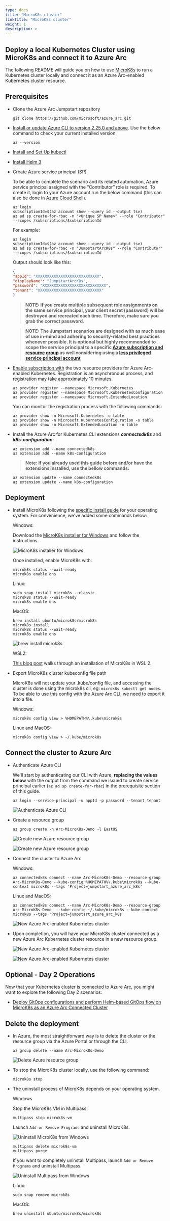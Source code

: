 ```yaml
---
type: docs
title: "MicroK8s cluster"
linkTitle: "MicroK8s cluster"
weight: 1
description: >
---
```


## Deploy a local Kubernetes Cluster using MicroK8s and connect it to Azure Arc

The following README will guide you on how to use [MicroK8s](https://microk8s.io/) to run a Kubernetes cluster locally and connect it as an Azure Arc-enabled Kubernetes cluster resource.

## Prerequisites

* Clone the Azure Arc Jumpstart repository

    ```shell
    git clone https://github.com/microsoft/azure_arc.git
    ```

* [Install or update Azure CLI to version 2.25.0 and above](https://docs.microsoft.com/en-us/cli/azure/install-azure-cli?view=azure-cli-latest). Use the below command to check your current installed version.

  ```shell
  az --version
  ```

* [Install and Set Up kubectl](https://kubernetes.io/docs/tasks/tools/install-kubectl/)

* [Install Helm 3](https://helm.sh/docs/intro/install/)

* Create Azure service principal (SP)

  To be able to complete the scenario and its related automation, Azure service principal assigned with the “Contributor” role is required. To create it, login to your Azure account run the below command (this can also be done in [Azure Cloud Shell](https://shell.azure.com/)).

    ```shell
    az login
    subscriptionId=$(az account show --query id --output tsv)
    az ad sp create-for-rbac -n "<Unique SP Name>" --role "Contributor" --scopes /subscriptions/$subscriptionId
    ```

    For example:

    ```shell
    az login
    subscriptionId=$(az account show --query id --output tsv)
    az ad sp create-for-rbac -n "JumpstartArcK8s" --role "Contributor" --scopes /subscriptions/$subscriptionId
    ```

    Output should look like this:

    ```json
    {
    "appId": "XXXXXXXXXXXXXXXXXXXXXXXXXXXX",
    "displayName": "JumpstartArcK8s",
    "password": "XXXXXXXXXXXXXXXXXXXXXXXXXXXX",
    "tenant": "XXXXXXXXXXXXXXXXXXXXXXXXXXXX"
    }
    ```

    > **NOTE: If you create multiple subsequent role assignments on the same service principal, your client secret (password) will be destroyed and recreated each time. Therefore, make sure you grab the correct password**.

    > **NOTE: The Jumpstart scenarios are designed with as much ease of use in-mind and adhering to security-related best practices whenever possible. It is optional but highly recommended to scope the service principal to a specific [Azure subscription and resource group](https://docs.microsoft.com/cli/azure/ad/sp?view=azure-cli-latest) as well considering using a [less privileged service principal account](https://docs.microsoft.com/azure/role-based-access-control/best-practices)**

* [Enable subscription with](https://docs.microsoft.com/en-us/azure/azure-resource-manager/management/resource-providers-and-types#register-resource-provider) the two resource providers for Azure Arc-enabled Kubernetes. Registration is an asynchronous process, and registration may take approximately 10 minutes.

  ```shell
  az provider register --namespace Microsoft.Kubernetes
  az provider register --namespace Microsoft.KubernetesConfiguration
  az provider register --namespace Microsoft.ExtendedLocation
  ```

  You can monitor the registration process with the following commands:

  ```shell
  az provider show -n Microsoft.Kubernetes -o table
  az provider show -n Microsoft.KubernetesConfiguration -o table
  az provider show -n Microsoft.ExtendedLocation -o table
  ```

* Install the Azure Arc for Kubernetes CLI extensions ***connectedk8s*** and ***k8s-configuration***:

  ```shell
  az extension add --name connectedk8s
  az extension add --name k8s-configuration
  ```

  > **Note: If you already used this guide before and/or have the extensions installed, use the bellow commands:**

  ```shell
  az extension update --name connectedk8s
  az extension update --name k8s-configuration
  ```

## Deployment

* Install MicroK8s following the [specific install guide](https://microk8s.io/) for your operating system. For convenience, we've added some commands below:

  Windows:
  
    Download the [MicroK8s installer for Windows](https://microk8s.io/docs/install-alternatives#heading--windows) and follow the instructions.

    ![ MicroK8s installer for Windows](https://aws1.discourse-cdn.com/business6/uploads/kubernetes/original/2X/c/cc39a370d6a9f62bbcfa0b84ba8356da84a4c8c1.png)

    Once installed, enable MicroK8s with:

    ```shell
    microk8s status --wait-ready
    microk8s enable dns
    ```

  Linux:

    ```shell
    sudo snap install microk8s --classic
    microk8s status --wait-ready
    microk8s enable dns
    ```

  MacOS:

    ```shell
    brew install ubuntu/microk8s/microk8s
    microk8s install
    microk8s status --wait-ready
    microk8s enable dns
    ```

    ![brew install microk8s](https://assets.ubuntu.com/v1/670398bd-mac1.png)

  WSL2:

  [This blog post](https://ubuntu.com/blog/kubernetes-on-windows-with-microk8s-and-wsl-2) walks through an installation of MicroK8s in WSL 2.

* Export MicroK8s cluster kubeconfig file path

  MicroK8s will not update your .kube/config file, and accessing the cluster is done using the microk8s cli, eg: `microk8s kubectl get nodes`. To be able to use this config with the Azure Arc CLI, we need to export it into a file.

  Windows:

    ```shell
    microk8s config view > %HOMEPATH%\.kube\microk8s
    ```

  Linux and MacOS:

    ```shell
    microk8s config view > ~/.kube/microk8s
    ```

## Connect the cluster to Azure Arc

* Authenticate Azure CLI

  We'll start by authenticating our CLI with Azure, **replacing the values below** with the output from the command we issued to create service principal earlier (`az ad sp create-for-rbac`) in the prerequisite section of this guide.

  ```shell
  az login --service-principal -u appId -p password --tenant tenant
  ```

  ![Authenticate Azure CLI](./01.png)

* Create a resource group

  ```shell
  az group create -n Arc-MicroK8s-Demo -l EastUS
  ```

  ![Create new Azure resource group](./02.png)

  ![Create new Azure resource group](./03.png)

* Connect the cluster to Azure Arc

  Windows:

  ```shell
  az connectedk8s connect --name Arc-MicroK8s-Demo --resource-group Arc-MicroK8s-Demo --kube-config %HOMEPATH%\.kube\microk8s --kube-context microk8s --tags 'Project=jumpstart_azure_arc_k8s'
  ```

  Linux and MacOS:

  ```shell
  az connectedk8s connect --name Arc-MicroK8s-Demo --resource-group Arc-MicroK8s-Demo  --kube-config ~/.kube/microk8s --kube-context microk8s --tags 'Project=jumpstart_azure_arc_k8s'
  ```

  ![New Azure Arc-enabled Kubernetes cluster](./04.png)

* Upon completion, you will have your MicroK8s cluster connected as a new Azure Arc Kubernetes cluster resource in a new resource group.

  ![New Azure Arc-enabled Kubernetes cluster](./05.png)

  ![New Azure Arc-enabled Kubernetes cluster](./06.png)

## Optional - Day 2 Operations

Now that your Kubernetes cluster is connected to Azure Arc, you might want to explore the following Day 2 scenarios:

* [Deploy GitOps configurations and perform Helm-based GitOps flow on MicroK8s as an Azure Arc Connected Cluster](https://azurearcjumpstart.io/azure_arc_jumpstart/azure_arc_k8s/day2/microk8s/local_microk8s_gitops_helm/)

## Delete the deployment

* In Azure, the most straightforward way is to delete the cluster or the resource group via the Azure Portal or through the CLI.

  ```shell
  az group delete --name Arc-MicroK8s-Demo
  ```

  ![Delete Azure resource group](./07.png)

* To stop the MicroK8s cluster locally, use the following command:

  ```shell
  microk8s stop
  ```

* The uninstall process of MicroK8s depends on your operating system.

  Windows

    Stop the MicroK8s VM in Multipass:

    ```shell
    multipass stop microk8s-vm
    ```

    Launch `Add or Remove Programs` and uninstall MicroK8s.

    ![Uninstall MicroK8s from Windows](./08.png)

    ```shell
    multipass delete microk8s-vm
    multipass purge
    ```

    If you want to completely uninstall Multipass, launch `Add or Remove Programs` and uninstall Multipass.

    ![Uninstall Multipass from Windows](./09.png)

  Linux:

    ```shell
    sudo snap remove microk8s
    ```
  
  MacOS:

    ```shell
    brew uninstall ubuntu/microk8s/microk8s
    ```
